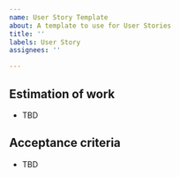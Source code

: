 ```yaml
---
name: User Story Template
about: A template to use for User Stories
title: ''
labels: User Story
assignees: ''

---
```


## Estimation of work
- TBD

## Acceptance criteria
- TBD
